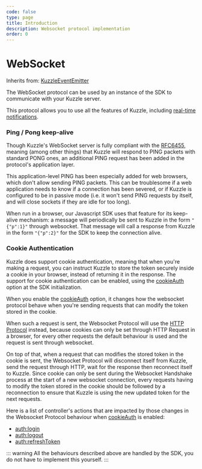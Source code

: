 ```yaml
---
code: false
type: page
title: Introduction
description: Websocket protocol implementation
order: 0
---
```


# WebSocket

Inherits from: [KuzzleEventEmitter](/sdk/js/7/core-classes/kuzzle-event-emitter)

The WebSocket protocol can be used by an instance of the SDK to communicate with your Kuzzle server.

This protocol allows you to use all the features of Kuzzle, including [real-time notifications](/sdk/js/7/essentials/realtime-notifications).

### Ping / Pong keep-alive

Though Kuzzle's WebSocket server is fully compliant with the [RFC6455](https://tools.ietf.org/html/rfc6455#section-5.5.2), meaning (among other things) that Kuzzle will respond to PING packets with standard PONG ones, an additional PING request has been added in the protocol's application layer.

This application-level PING has been especially added for web browsers, which don't allow sending PING packets. This can be troublesome if a web application needs to know if a connection has been severed, or if Kuzzle is configured to be in passive mode (i.e. it won't send PING requests by itself, and will close sockets if they are idle for too long).

When run in a browser, our Javascript SDK uses that feature for its keep-alive mechanism: a message will periodically be sent to Kuzzle in the form `"{"p":1}"` through websocket.
That message will call a response from Kuzzle in the form `"{"p":2}"` for the SDK to keep the connection alive.

### Cookie Authentication

Kuzzle does support cookie authentication, meaning that when you're making a request, you can instruct Kuzzle to store the token securely inside a cookie in your browser, instead of returning it in the response.
The support for cookie authentication can be enabled, using the [cookieAuth](/sdk/js/7/core-classes/kuzzle/constructor) option at the SDK initialization.

When you enable the [cookieAuth](/sdk/js/7/core-classes/kuzzle/constructor) option, it changes how the websocket protocol behave when you're sending requests that can modify the token stored in the cookie.

When such a request is sent, the Websocket Protocol will use the [HTTP Protocol](/sdk/js/7/protocols/http/introduction) instead, because cookies can only be set through HTTP Request in a browser, for every other requests the default behaviour is used and the request is sent through websocket.

On top of that, when a request that can modifies the stored token in the cookie is sent, the Websocket Protocol will disconnect itself from Kuzzle, send the request through HTTP, wait for the response then reconnect itself to Kuzzle.
Since cookie can only be sent during the Websocket Handshake process at the start of a new websocket connection, every requests having to modify the token stored in the cookie should be followed by a reconnection to ensure that Kuzzle is using the new updated token for the next requests.

Here is a list of controller's actions that are impacted by those changes in the Websocket Protocol behaviour when [cookieAuth](/sdk/js/7/core-classes/kuzzle/constructor) is enabled:
- [auth:login](/sdk/js/7/controllers/auth/login)
- [auth:logout](/sdk/js/7/controllers/auth/logout)
- [auth:refreshToken](/sdk/js/7/controllers/auth/refreshToken)

::: warning
All the behaviours described above are handled by the SDK, you do not have to implement this yourself.
:::